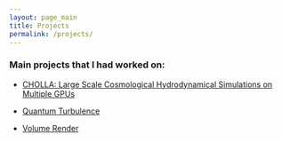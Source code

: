 ```yaml
---
layout: page_main
title: Projects
permalink: /projects/
---
```


### Main projects that I had worked on:
  
* <a href="{{ site.url }}/projects/cholla/"  > CHOLLA: Large Scale Cosmological Hydrodynamical Simulations on Multiple GPUs  </a>

* <a href="{{ site.url }}/projects/quantum_turbulence/"  > Quantum Turbulence  </a>

* <a href="{{ site.url }}/projects/volume_render/"  > Volume Render  </a>

  